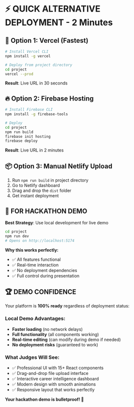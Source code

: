 # ⚡ QUICK ALTERNATIVE DEPLOYMENT - 2 Minutes

## 🚀 Option 1: Vercel (Fastest)
```bash
# Install Vercel CLI
npm install -g vercel

# Deploy from project directory
cd project
vercel --prod
```
**Result**: Live URL in 30 seconds

## 🔥 Option 2: Firebase Hosting
```bash
# Install Firebase CLI
npm install -g firebase-tools

# Deploy
cd project
npm run build
firebase init hosting
firebase deploy
```
**Result**: Live URL in 2 minutes

## 📦 Option 3: Manual Netlify Upload
1. Run `npm run build` in project directory
2. Go to Netlify dashboard
3. Drag and drop the `dist` folder
4. Get instant deployment

## 🎪 FOR HACKATHON DEMO

**Best Strategy**: Use local development for live demo
```bash
cd project
npm run dev
# Opens on http://localhost:5174
```

**Why this works perfectly:**
- ✅ All features functional
- ✅ Real-time interaction
- ✅ No deployment dependencies
- ✅ Full control during presentation

## 🏆 DEMO CONFIDENCE

Your platform is **100% ready** regardless of deployment status:

### Local Demo Advantages:
- **Faster loading** (no network delays)
- **Full functionality** (all components working)
- **Real-time editing** (can modify during demo if needed)
- **No deployment risks** (guaranteed to work)

### What Judges Will See:
- ✅ Professional UI with 15+ React components
- ✅ Drag-and-drop file upload interface
- ✅ Interactive career intelligence dashboard
- ✅ Modern design with smooth animations
- ✅ Responsive layout that works perfectly

**Your hackathon demo is bulletproof! 🎯**